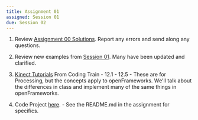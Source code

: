 ```yaml
---
title: Assignment 01
assigned: Session 01
due: Session 02
---
```


1.  Review [Assignment 00 Solutions](https://github.com/SAIC-ARTTECH-3039-5039/Assignment_00). Report any errors and send along any questions.

2.  Review new examples from [Session 01](https://github.com/SAIC-ATS/ARTTECH-3039/tree/master/Session_00). Many have been updated and clarified.

3. [Kinect Tutorials](https://www.youtube.com/watch?v=QmVNgdapJJM&list=PLRqwX-V7Uu6ZMlWHdcy8hAGDy6IaoxUKf) From Coding Train
        - 12.1 - 12.5
        - These are for Processing, but the concepts apply to openFrameworks. We'll talk about the differences in class and implement many of the same things in openFrameworks.

4. Code Project [here](https://classroom.github.com/a/jOrIhPue).
        - See the README.md in the assignment for specifics.
